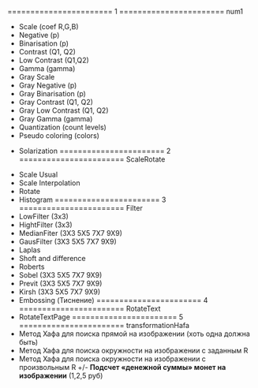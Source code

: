 ======================= 1 ======================= num1
+ Scale (coef R,G,B)
+ Negative (p)
+ Binarisation (p)
+ Contrast (Q1, Q2)
+ Low Contrast (Q1,Q2)
+ Gamma (gamma)
+ Gray Scale 
+ Gray Negative (p) 
+ Gray Binarisation (p)
+ Gray Contrast (Q1, Q2)
+ Gray Low Contrast (Q1, Q2)
+ Gray Gamma (gamma)
+ Quantization (count levels)
+ Pseudo coloring (colors) 
- Solarization
======================= 2 ======================= ScaleRotate
+ Scale Usual
+ Scale Interpolation
+ Rotate
+ Histogram
======================= 3 ======================= Filter
+ LowFilter (3x3)
+ HightFilter (3x3)
+ MedianFiter (3X3 5X5 7X7 9X9) 
+ GausFilter (3X3 5X5 7X7 9X9) 
+ Laplas
+ Shoft and difference
+ Roberts
+ Sobel (3X3 5X5 7X7 9X9) 
+ Previt (3X3 5X5 7X7 9X9) 
+ Kirsh (3X3 5X5 7X7 9X9) 
+ Embossing (Тиснение)
======================= 4 ======================= RotateText
+ RotateTextPage
======================= 5 ======================= transformationHafa
+ Метод Хафа для поиска прямой на изображении (хоть одна должна быть)
+ Метод Хафа для поиска окружности на изображении с заданным R
+ Метод Хафа для поиска окружности на изображении с произвольным R
+/- **Подсчет «денежной суммы» монет на изображении** (1,2,5 руб)
